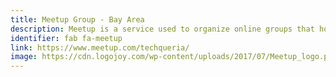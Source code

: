 ```yaml
---
title: Meetup Group - Bay Area
description: Meetup is a service used to organize online groups that host in-person events for people with similar interests.
identifier: fab fa-meetup
link: https://www.meetup.com/techqueria/
image: https://cdn.logojoy.com/wp-content/uploads/2017/07/Meetup_logo.png
---
```

